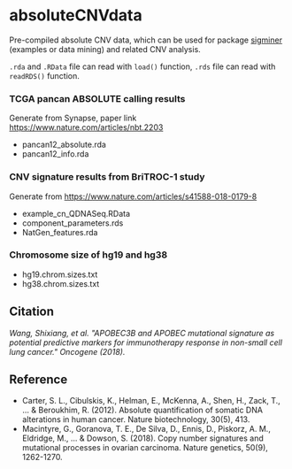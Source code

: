 # absoluteCNVdata

Pre-compiled absolute CNV data, which can be used for package [sigminer](https://github.com/ShixiangWang/VSHunter) (examples or data mining) and related CNV analysis.

`.rda` and `.RData` file can read with `load()` function, `.rds` file can read with `readRDS()` function.

### TCGA pancan ABSOLUTE calling results

Generate from Synapse, paper link https://www.nature.com/articles/nbt.2203

* pancan12_absolute.rda
* pancan12_info.rda

### CNV signature results from BriTROC-1 study

Generate from https://www.nature.com/articles/s41588-018-0179-8

* example_cn_QDNASeq.RData
* component_parameters.rds
* NatGen_features.rda

### Chromosome size of hg19 and hg38

* hg19.chrom.sizes.txt
* hg38.chrom.sizes.txt

## Citation

_Wang, Shixiang, et al. "APOBEC3B and APOBEC mutational signature as potential predictive markers for immunotherapy response in non-small cell lung cancer." Oncogene (2018)._

## Reference

* Carter, S. L., Cibulskis, K., Helman, E., McKenna, A., Shen, H., Zack, T., ... & Beroukhim, R. (2012). Absolute quantification of somatic DNA alterations in human cancer. Nature biotechnology, 30(5), 413.
* Macintyre, G., Goranova, T. E., De Silva, D., Ennis, D., Piskorz, A. M., Eldridge, M., ... & Dowson, S. (2018). Copy number signatures and mutational processes in ovarian carcinoma. Nature genetics, 50(9), 1262-1270.
